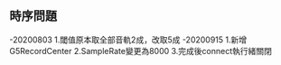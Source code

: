 ## 時序問題
-20200803  1.閾值原本取全部音軌2成，改取5成
-20200915  1.新增G5RecordCenter
           2.SampleRate變更為8000
           3.完成後connect執行緒關閉
